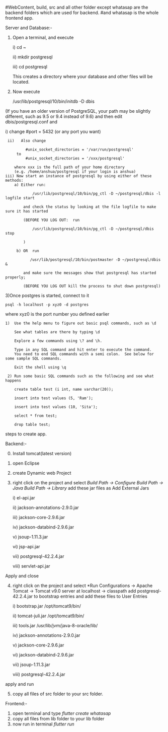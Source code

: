 #WebContent, build, src and all other folder except whatasap are the backend folders which are used for backend.
#and whatasap is the whole frontend app.

Server and Database:-
1) Open a terminal, and execute

    i)   cd ~
    
    ii)  mkdir postgresql
    
    iii) cd postgresql
    
    This creates a directory where your database and other files will be located.
2)  Now execute

    /usr/lib/postgresql/10/bin/initdb -D dbis
    
   (If you have an older version of PostgreSQL, your path may be slightly different, such as 9.5 or 9.4 instead of 9.6)
   and then edit   dbis/postgresql.conf   and
    
   i)  change
             #port = 5432 (or any port you want)
             
     ii)   Also change 
     
             #unix_socket_directories = '/var/run/postgresql'
         to
             #unix_socket_directories = '/xxx/postgresql'
             
        where xxx is the full path of your home directory 
        (e.g. /home/anshua/postgresql if your login is anshua)
    iii) Now start an instance of postgresql by using either of these methods:
        a) Either run:
        
                /usr/lib/postgresql/10/bin/pg_ctl -D ~/postgresql/dbis -l logfile start
                
            and check the status by looking at the file logfile to make sure it has started
            
            (BEFORE YOU LOG OUT:  run
            
                /usr/lib/postgresql/10/bin/pg_ctl -D ~/postgresql/dbis stop   
                
            )
            
         b) OR  run
         
               /usr/lib/postgresql/10/bin/postmaster -D ~/postgresql/dbis  &
               
            and make sure the messages show that postgresql has started properly;
            
            (BEFORE YOU LOG OUT kill the process to shut down postgresql)
            
3)Once postgres is started, connect to it

    psql -h localhost -p xyz0 -d postgres
    
  where xyz0 is the port number you defined earlier
  
    1)  Use the help menu to figure out basic psql commands, such as \d 
    
        See what tables are there by typing \d
        
        Explore a few commands using \? and \h. 
        
        Type in any SQL command and hit enter to execute the command. 
        You need to end SQL commands with a semi colon.  See below for some sample SQL commands.
        
        Exit the shell using \q
        
     2) Run some basic SQL commands such as the following and see what happens
     
        create table test (i int, name varchar(20));
        
        insert into test values (5, 'Ram');
        
        insert into test values (10, 'Sita');
        
        select * from test;
        
        drop table test;
        


steps to create app.


Backend:-

0) Install tomcat(latest version)
1) open Eclipse
2) create Dynamic web Project
3) right click on the project and select *Build Path -> Configure Build Path -> Java Build Path -> Library*
    add these jar files as Add External Jars
    
     i) el-api.jar
     
    ii) jackson-annotations-2.9.0.jar
    
   iii) jackson-core-2.9.6.jar
   
    iv) jackson-databind-2.9.6.jar
    
     v) jsoup-1.11.3.jar
     
    vi) jsp-api.jar
    
    vii) postgresql-42.2.4.jar
   
    viii) servlet-api.jar
  
  Apply and close
  
4) right click on the project and select *Run Configurations -> Apache Tomcat -> Tomcat v9.0 server at localhost -> classpath
   add postgresql-42.2.4.jar to bootstrap entries
   and add these files to User Entries
   
    i) bootstrap.jar     /opt/tomcat9/bin/
   
    ii) tomcat-juli.jar   /opt/tomcat9/bin/
  
    iii) tools.jar         /usr/lib/jvm/java-8-oracle/lib/
 
    iv) jackson-annotations-2.9.0.jar
  
    v) jackson-core-2.9.6.jar
   
    vi) jackson-databind-2.9.6.jar
  
    vii) jsoup-1.11.3.jar
 
    viii) postgresql-42.2.4.jar

  apply and run
  

5) copy all files of src folder to your src folder.

Frontend:-
1) open terminal and type *flutter create whatasap*
2) copy all files from lib folder to your lib folder
3) now run in terminal *flutter run*

